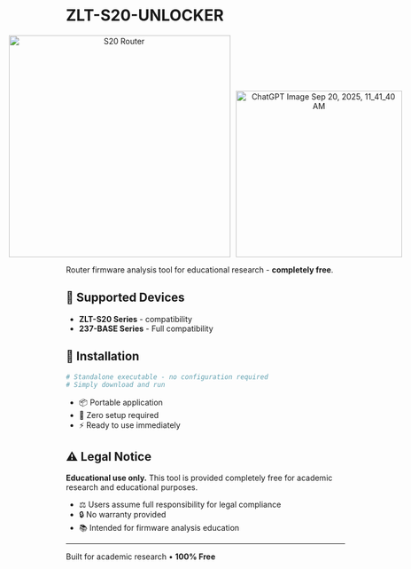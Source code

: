 # ZLT-S20-UNLOCKER

<div align="center" style="display: flex; justify-content: center; align-items: flex-end; gap: 10px;">
  <img src="https://github.com/user-attachments/assets/9aeff6c9-e43e-4c7b-bb36-22e94ee59a0b" alt="S20 Router" width="400" />
  <img width="300" alt="ChatGPT Image Sep 20, 2025, 11_41_40 AM" src="https://github.com/user-attachments/assets/fa817b9e-f56e-430e-8a0e-f7338eeba09d" />
  
</div>

Router firmware analysis tool for educational research - **completely free**.

## 📱 Supported Devices
* **ZLT-S20 Series** - compatibility
* **237-BASE Series** - Full compatibility

## 🚀 Installation

```bash
# Standalone executable - no configuration required
# Simply download and run
```

* 📦 Portable application
* 🔧 Zero setup required
* ⚡ Ready to use immediately

## ⚠️ Legal Notice
**Educational use only.** This tool is provided completely free for academic research and educational purposes.

* ⚖️ Users assume full responsibility for legal compliance
* 🔒 No warranty provided
* 📚 Intended for firmware analysis education

---

Built for academic research • **100% Free**
